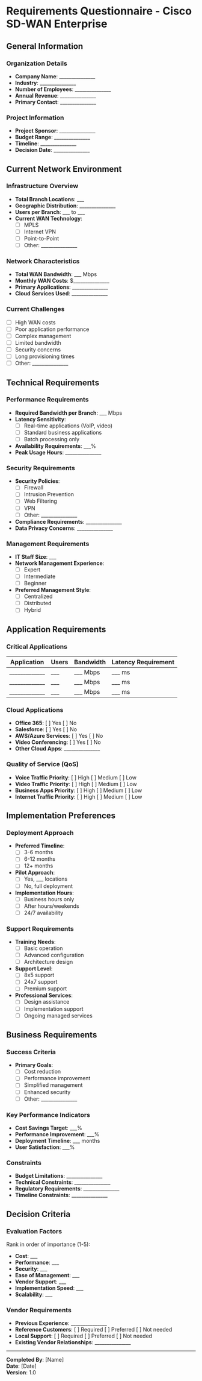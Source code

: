 # Requirements Questionnaire - Cisco SD-WAN Enterprise

## General Information

### Organization Details
- **Company Name**: _______________
- **Industry**: _______________
- **Number of Employees**: _______________
- **Annual Revenue**: _______________
- **Primary Contact**: _______________

### Project Information
- **Project Sponsor**: _______________
- **Budget Range**: _______________
- **Timeline**: _______________
- **Decision Date**: _______________

## Current Network Environment

### Infrastructure Overview
- **Total Branch Locations**: ___
- **Geographic Distribution**: _______________
- **Users per Branch**: ___ to ___
- **Current WAN Technology**: 
  - [ ] MPLS
  - [ ] Internet VPN
  - [ ] Point-to-Point
  - [ ] Other: _______________

### Network Characteristics
- **Total WAN Bandwidth**: ___ Mbps
- **Monthly WAN Costs**: $_______________
- **Primary Applications**: _______________
- **Cloud Services Used**: _______________

### Current Challenges
- [ ] High WAN costs
- [ ] Poor application performance
- [ ] Complex management
- [ ] Limited bandwidth
- [ ] Security concerns
- [ ] Long provisioning times
- [ ] Other: _______________

## Technical Requirements

### Performance Requirements
- **Required Bandwidth per Branch**: ___ Mbps
- **Latency Sensitivity**: 
  - [ ] Real-time applications (VoIP, video)
  - [ ] Standard business applications
  - [ ] Batch processing only
- **Availability Requirements**: ___%
- **Peak Usage Hours**: _______________

### Security Requirements
- **Security Policies**: 
  - [ ] Firewall
  - [ ] Intrusion Prevention
  - [ ] Web Filtering
  - [ ] VPN
  - [ ] Other: _______________
- **Compliance Requirements**: _______________
- **Data Privacy Concerns**: _______________

### Management Requirements
- **IT Staff Size**: ___
- **Network Management Experience**: 
  - [ ] Expert
  - [ ] Intermediate
  - [ ] Beginner
- **Preferred Management Style**:
  - [ ] Centralized
  - [ ] Distributed
  - [ ] Hybrid

## Application Requirements

### Critical Applications
| Application | Users | Bandwidth | Latency Requirement |
|-------------|-------|-----------|-------------------|
| _____________ | ___ | ___ Mbps | ___ ms |
| _____________ | ___ | ___ Mbps | ___ ms |
| _____________ | ___ | ___ Mbps | ___ ms |

### Cloud Applications
- **Office 365**: [ ] Yes [ ] No
- **Salesforce**: [ ] Yes [ ] No
- **AWS/Azure Services**: [ ] Yes [ ] No
- **Video Conferencing**: [ ] Yes [ ] No
- **Other Cloud Apps**: _______________

### Quality of Service (QoS)
- **Voice Traffic Priority**: [ ] High [ ] Medium [ ] Low
- **Video Traffic Priority**: [ ] High [ ] Medium [ ] Low
- **Business Apps Priority**: [ ] High [ ] Medium [ ] Low
- **Internet Traffic Priority**: [ ] High [ ] Medium [ ] Low

## Implementation Preferences

### Deployment Approach
- **Preferred Timeline**: 
  - [ ] 3-6 months
  - [ ] 6-12 months
  - [ ] 12+ months
- **Pilot Approach**: 
  - [ ] Yes, ___ locations
  - [ ] No, full deployment
- **Implementation Hours**: 
  - [ ] Business hours only
  - [ ] After hours/weekends
  - [ ] 24/7 availability

### Support Requirements
- **Training Needs**: 
  - [ ] Basic operation
  - [ ] Advanced configuration
  - [ ] Architecture design
- **Support Level**: 
  - [ ] 8x5 support
  - [ ] 24x7 support
  - [ ] Premium support
- **Professional Services**: 
  - [ ] Design assistance
  - [ ] Implementation support
  - [ ] Ongoing managed services

## Business Requirements

### Success Criteria
- **Primary Goals**:
  - [ ] Cost reduction
  - [ ] Performance improvement
  - [ ] Simplified management
  - [ ] Enhanced security
  - [ ] Other: _______________

### Key Performance Indicators
- **Cost Savings Target**: ___%
- **Performance Improvement**: ___%
- **Deployment Timeline**: ___ months
- **User Satisfaction**: ___%

### Constraints
- **Budget Limitations**: _______________
- **Technical Constraints**: _______________
- **Regulatory Requirements**: _______________
- **Timeline Constraints**: _______________

## Decision Criteria

### Evaluation Factors
Rank in order of importance (1-5):
- **Cost**: ___
- **Performance**: ___
- **Security**: ___
- **Ease of Management**: ___
- **Vendor Support**: ___
- **Implementation Speed**: ___
- **Scalability**: ___

### Vendor Requirements
- **Previous Experience**: _______________
- **Reference Customers**: [ ] Required [ ] Preferred [ ] Not needed
- **Local Support**: [ ] Required [ ] Preferred [ ] Not needed
- **Existing Vendor Relationships**: _______________

---

**Completed By**: [Name]  
**Date**: [Date]  
**Version**: 1.0